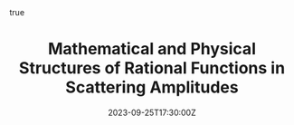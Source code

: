 ---
title: "Mathematical and Physical Structures of Rational Functions in Scattering Amplitudes"
event: MathemAmplitudes
event_url: 
location: Palazzo del Monte di Pieta', Padova
summary: Palazzo del Monte di Pieta', Padova
abstract: 

# Talk start and end times.
#   End time can optionally be hidden by prefixing the line with `#`.
date: "2023-09-25T17:30:00Z"
date_end: "2023-09-25T18:00:00Z"
all_day: false

# Schedule page publish date (NOT talk date).
publishDate: "2017-01-01T00:00:00Z"

authors: ["Giuseppe De Laurentis"]
tags: []

# Is this a featured talk? (true/false)
featured: false

# image:
#   caption: 'Image credit: [**Unsplash**](https://unsplash.com/photos/bzdhc5b3Bxs)'
#   focal_point: Right

links:
url_code: ""
url_pdf: ""
url_slides: ""
url_video: ""

# Markdown Slides (optional).
#   Associate this talk with Markdown slides.
#   Simply enter your slide deck's filename without extension.
#   E.g. `slides = "example-slides"` references `content/slides/example-slides.md`.
#   Otherwise, set `slides = ""`.
slides: MathemAmplitudes_Sept2023

# Projects (optional).
#   Associate this post with one or more of your projects.
#   Simply enter your project's folder or file name without extension.
#   E.g. `projects = ["internal-project"]` references `content/project/deep-learning/index.md`.
#   Otherwise, set `projects = []`.

# Enable math on this page?
math: true
---